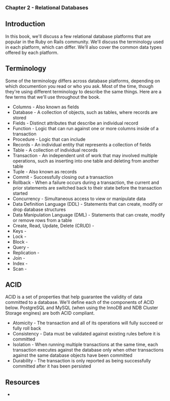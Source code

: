 ### Chapter 2 - Relational Databases

## Introduction

In this book, we'll discuss a few relational database platforms that are popular in the Ruby on Rails community. We'll discuss the terminology used in each platform, which can differ. We'll also cover the common data types offered by each platform.

## Terminology

Some of the terminology differs across database platforms, depending on which documention you read or who you ask. Most of the time, though they're using different terminology to describe the same things. Here are a few terms that we'll use throughout the book.

* Columns - Also known as fields
* Database - A collection of objects, such as tables, where records are stored
* Fields - Distinct attributes that describe an individual record
* Function - Logic that can run against one or more columns inside of a transaction
* Procedure - Logic that can include 
* Records - An individual entity that represents a collection of fields
* Table - A collection of individual records
* Transaction - An independent unit of work that may involved multiple operations, such as inserting into one table and deleting from another table
* Tuple - Also known as records
* Commit - Successfully closing out a transaction
* Rollback - When a failure occurs during a transaction, the current and prior statements are switched back to their state before the transaction started
* Concurrency - Simultaneous access to view or manipulate data
* Data Definition Language (DDL) - Statements that can create, modify or drop database structures
* Data Manipulation Language (DML) - Statements that can create, modify or remove rows from a table
* Create, Read, Update, Delete (CRUD) - 
* Keys - 
* Lock - 
* Block - 
* Query - 
* Replication - 
* Join - 
* Index - 
* Scan - 

## ACID

ACID is a set of properties that help guarantee the validity of data committed to a database. We'll define each of the components of ACID below. PostgreSQL and MySQL (when using the InnoDB and NDB Cluster Storage engines) are both ACID compliant.

* Atomicity - The transaction and all of its operations will fully succeed or fully roll back
* Consistency - Data must be validated against existing rules before it is committed
* Isolation - When running multiple transactions at the same time, each transaction executes against the database only when other transactions against the same database objects have been committed
* Durability - The transaction is only reported as being successfully committed after it has been persisted

## Resources

* 
